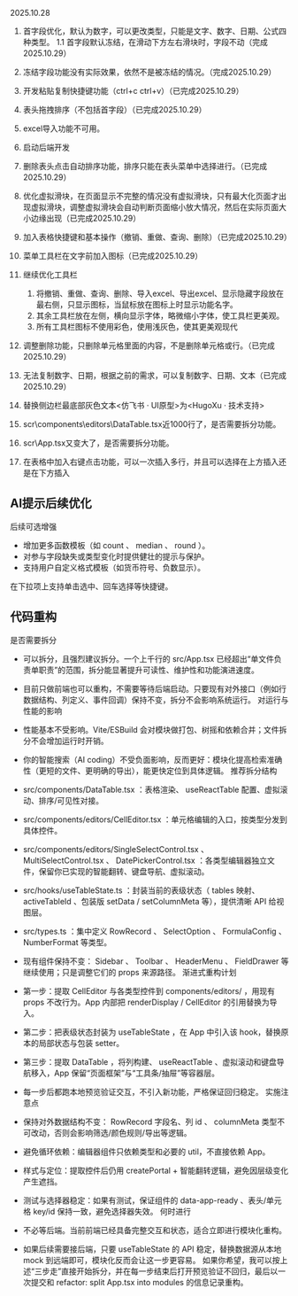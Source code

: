 2025.10.28

1. 首字段优化，默认为数字，可以更改类型，只能是文字、数字、日期、公式四种类型。
   1.1 首字段默认冻结，在滑动下方左右滑块时，字段不动（完成 2025.10.29）

2. 冻结字段功能没有实际效果，依然不是被冻结的情况。（完成2025.10.29）
3. 开发粘贴复制快捷键功能（ctrl+c  ctrl+v）（已完成2025.10.29）
4. 表头拖拽排序（不包括首字段）（已完成2025.10.29）
5. excel导入功能不可用。
6. 启动后端开发
7. 删除表头点击自动排序功能，排序只能在表头菜单中选择进行。（已完成2025.10.29）
8. 优化虚拟滑块，在页面显示不完整的情况没有虚拟滑块，只有最大化页面才出现虚拟滑块，调整虚拟滑块会自动判断页面缩小放大情况，然后在实际页面大小边缘出现（已完成2025.10.29）
9. 加入表格快捷键和基本操作（撤销、重做、查询、删除）（已完成2025.10.29）
10. 菜单工具栏在文字前加入图标（已完成2025.10.29）
11. 继续优化工具栏
    1. 将撤销、重做、查询、删除、导入excel、导出excel、显示隐藏字段放在最右侧，只显示图标，当鼠标放在图标上时显示功能名字。
    2. 其余工具栏放在左侧，横向显示字体，略微缩小字体，使工具栏更美观。
    3. 所有工具栏图标不使用彩色，使用浅灰色，使其更美观现代
12. 调整删除功能，只删除单元格里面的内容，不是删除单元格或行。（已完成2025.10.29）
13. 无法复制数字、日期，根据之前的需求，可以复制数字、日期、文本（已完成2025.10.29）
14. 替换侧边栏最底部灰色文本<仿飞书 · UI原型>为<HugoXu · 技术支持>
15. scr\components\editors\DataTable.tsx近1000行了，是否需要拆分功能。
16. scr\App.tsx又变大了，是否需要拆分功能。
17. 在表格中加入右键点击功能，可以一次插入多行，并且可以选择在上方插入还是在下方插入





## AI提示后续优化

后续可选增强

- 增加更多函数模板（如 count 、 median 、 round ）。
- 对参与字段缺失或类型变化时提供健壮的提示与保护。
- 支持用户自定义格式模板（如货币符号、负数显示）。

在下拉项上支持单击选中、回车选择等快捷键。



## 代码重构

是否需要拆分

- 可以拆分，且强烈建议拆分。一个上千行的 src/App.tsx 已经超出“单文件负责单职责”的范围，拆分能显著提升可读性、维护性和功能演进速度。
- 目前只做前端也可以重构，不需要等待后端启动。只要现有对外接口（例如行数据结构、列定义、事件回调）保持不变，拆分不会影响系统运行。
对运行与性能的影响

- 性能基本不受影响。Vite/ESBuild 会对模块做打包、树摇和依赖合并；文件拆分不会增加运行时开销。
- 你的智能搜索（AI coding）不受负面影响，反而更好：模块化提高检索准确性（更短的文件、更明确的导出），能更快定位到具体逻辑。
推荐拆分结构

- src/components/DataTable.tsx ：表格渲染、 useReactTable 配置、虚拟滚动、排序/可见性对接。
- src/components/editors/CellEditor.tsx ：单元格编辑的入口，按类型分发到具体控件。
- src/components/editors/SingleSelectControl.tsx 、 MultiSelectControl.tsx 、 DatePickerControl.tsx ：各类型编辑器独立文件，保留你已实现的智能翻转、键盘导航、虚拟滚动。
- src/hooks/useTableState.ts ：封装当前的表级状态（ tables 映射、 activeTableId 、包装版 setData / setColumnMeta 等），提供清晰 API 给视图层。
- src/types.ts ：集中定义 RowRecord 、 SelectOption 、 FormulaConfig 、 NumberFormat 等类型。
- 现有组件保持不变： Sidebar 、 Toolbar 、 HeaderMenu 、 FieldDrawer 等继续使用；只是调整它们的 props 来源路径。
渐进式重构计划

- 第一步：提取 CellEditor 与各类型控件到 components/editors/ ，用现有 props 不改行为。App 内部把 renderDisplay / CellEditor 的引用替换为导入。
- 第二步：把表级状态封装为 useTableState ，在 App 中引入该 hook，替换原本的局部状态与包装 setter。
- 第三步：提取 DataTable ，将列构建、 useReactTable 、虚拟滚动和键盘导航移入，App 保留“页面框架”与“工具条/抽屉”等容器层。
- 每一步后都跑本地预览验证交互，不引入新功能，严格保证回归稳定。
实施注意点

- 保持对外数据结构不变： RowRecord 字段名、列 id 、 columnMeta 类型不可改动，否则会影响筛选/颜色规则/导出等逻辑。
- 避免循环依赖：编辑器组件只依赖类型和必要的 util，不直接依赖 App。
- 样式与定位：提取控件后仍用 createPortal + 智能翻转逻辑，避免因层级变化产生遮挡。
- 测试与选择器稳定：如果有测试，保证组件的 data-app-ready 、表头/单元格 key/id 保持一致，避免选择器失效。
何时进行

- 不必等后端。当前前端已经具备完整交互和状态，适合立即进行模块化重构。
- 如果后续需要接后端，只要 useTableState 的 API 稳定，替换数据源从本地 mock 到远端即可，模块化反而会让这一步更容易。
如果你希望，我可以按上述“三步走”直接开始拆分，并在每一步结束后打开预览验证不回归，最后以一次提交和 refactor: split App.tsx into modules 的信息记录重构。